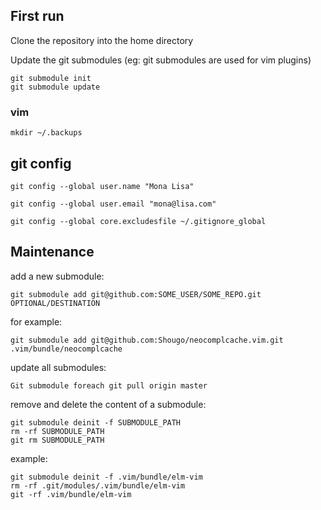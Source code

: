 ## First run

Clone the repository into the home directory

Update the git submodules (eg: git submodules are used for vim plugins)

```
git submodule init
git submodule update
```

### vim

```
mkdir ~/.backups
```

## git config


```
git config --global user.name "Mona Lisa"
```

```
git config --global user.email "mona@lisa.com"
```

```
git config --global core.excludesfile ~/.gitignore_global
```

## Maintenance

add a new submodule:

```
git submodule add git@github.com:SOME_USER/SOME_REPO.git OPTIONAL/DESTINATION
```

for example:

```
git submodule add git@github.com:Shougo/neocomplcache.vim.git .vim/bundle/neocomplcache
```

update all submodules:

```
Git submodule foreach git pull origin master
```

remove and delete the content of a submodule:

```
git submodule deinit -f SUBMODULE_PATH
rm -rf SUBMODULE_PATH
git rm SUBMODULE_PATH
```

example:

```
git submodule deinit -f .vim/bundle/elm-vim
rm -rf .git/modules/.vim/bundle/elm-vim
git -rf .vim/bundle/elm-vim
```

